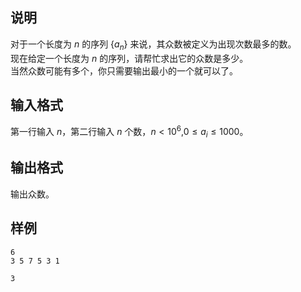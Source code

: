 <h2>说明</h2>

对于一个长度为 $n$ 的序列 {$a_n$} 来说，其众数被定义为出现次数最多的数。<br />
现在给定一个长度为 $n$ 的序列，请帮忙求出它的众数是多少。<br />
当然众数可能有多个，你只需要输出最小的一个就可以了。
<h2>输入格式</h2>

第一行输入 $n$，第二行输入 $n$ 个数，$n<10^6$&#44;$0≤a_i≤1000$。

<h2>输出格式</h2>

输出众数。

<h2>样例</h2>
<pre><code class="language-input1">6
3 5 7 5 3 1</code></pre><pre><code class="language-output1">3</code></pre>
